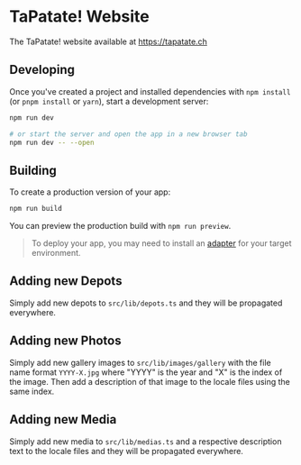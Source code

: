 # TaPatate! Website

The TaPatate! website available at <https://tapatate.ch>

## Developing

Once you've created a project and installed dependencies with `npm install` (or `pnpm install` or `yarn`), start a development server:

```bash
npm run dev

# or start the server and open the app in a new browser tab
npm run dev -- --open
```

## Building

To create a production version of your app:

```bash
npm run build
```

You can preview the production build with `npm run preview`.

> To deploy your app, you may need to install an [adapter](https://kit.svelte.dev/docs/adapters) for your target environment.

## Adding new Depots

Simply add new depots to `src/lib/depots.ts` and they will be propagated everywhere.

## Adding new Photos

Simply add new gallery images to `src/lib/images/gallery` with the file name format `YYYY-X.jpg` where "YYYY" is the year and "X" is the index of the image. Then add a description of that image to the locale files using the same index.

## Adding new Media

Simply add new media to `src/lib/medias.ts` and a respective description text to the locale files and they will be propagated everywhere.
